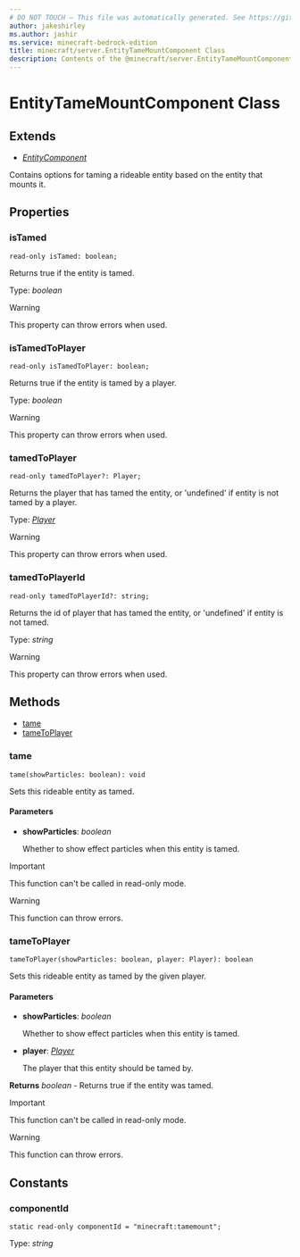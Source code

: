 ```yaml
---
# DO NOT TOUCH — This file was automatically generated. See https://github.com/mojang/minecraftapidocsgenerator to modify descriptions, examples, etc.
author: jakeshirley
ms.author: jashir
ms.service: minecraft-bedrock-edition
title: minecraft/server.EntityTameMountComponent Class
description: Contents of the @minecraft/server.EntityTameMountComponent class.
---
```

# EntityTameMountComponent Class

## Extends
- [*EntityComponent*](EntityComponent.md)

Contains options for taming a rideable entity based on the entity that mounts it.

## Properties

### **isTamed**
`read-only isTamed: boolean;`

Returns true if the entity is tamed.

Type: *boolean*

> [!WARNING]
> This property can throw errors when used.

### **isTamedToPlayer**
`read-only isTamedToPlayer: boolean;`

Returns true if the entity is tamed by a player.

Type: *boolean*

> [!WARNING]
> This property can throw errors when used.

### **tamedToPlayer**
`read-only tamedToPlayer?: Player;`

Returns the player that has tamed the entity, or 'undefined' if entity is not tamed by a player.

Type: [*Player*](Player.md)

> [!WARNING]
> This property can throw errors when used.

### **tamedToPlayerId**
`read-only tamedToPlayerId?: string;`

Returns the id of player that has tamed the entity, or 'undefined' if entity is not tamed.

Type: *string*

> [!WARNING]
> This property can throw errors when used.

## Methods
- [tame](#tame)
- [tameToPlayer](#tametoplayer)

### **tame**
`
tame(showParticles: boolean): void
`

Sets this rideable entity as tamed.

#### **Parameters**
- **showParticles**: *boolean*
  
  Whether to show effect particles when this entity is tamed.

> [!IMPORTANT]
> This function can't be called in read-only mode.

> [!WARNING]
> This function can throw errors.

### **tameToPlayer**
`
tameToPlayer(showParticles: boolean, player: Player): boolean
`

Sets this rideable entity as tamed by the given player.

#### **Parameters**
- **showParticles**: *boolean*
  
  Whether to show effect particles when this entity is tamed.
- **player**: [*Player*](Player.md)
  
  The player that this entity should be tamed by.

**Returns** *boolean* - Returns true if the entity was tamed.

> [!IMPORTANT]
> This function can't be called in read-only mode.

> [!WARNING]
> This function can throw errors.

## Constants

### **componentId**
`static read-only componentId = "minecraft:tamemount";`

Type: *string*
